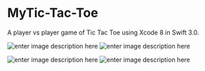 # MyTic-Tac-Toe
A player vs player game of Tic Tac Toe using Xcode 8 in Swift 3.0.

![enter image description here](https://lh3.googleusercontent.com/-iROABC4TXOc/WR4DHjRse1I/AAAAAAAACrk/c48djIliCzcPIK7zSJULjr2tQRCKsQZ8ACLcB/s300/2.png "2.png")                          ![enter image description here](https://lh3.googleusercontent.com/-op0y3HOz8ZY/WR4DCPU3qmI/AAAAAAAACrc/rH5cY0h7EYkRvBzaNF8jnFuXCboF5Sm6wCLcB/s300/1.png "1.png")                                         




  ![enter image description here](https://lh3.googleusercontent.com/-_YLz8m8GI8Q/WR4EGdTdqRI/AAAAAAAACrs/LEsUSQZ83-44Ev3iKC69t_9mitzKDef6QCLcB/s300/4.png "4.png")                                                                        ![enter image description here](https://lh3.googleusercontent.com/-ZvHEW6w0KF4/WR4F5son5YI/AAAAAAAACr0/gUm6BxClr2woSIogH93qFgegHjd6sFZgACLcB/s300/3.png "3.png")      
